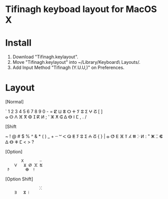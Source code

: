 Tifinagh keyboad layout for MacOS X
===================================

# Install
1. Download "Tifinagh.keylayout".
2. Move "Tifinagh.keylayout" into ~/Library/Keyboard\ Layouts/.
3. Add Input Method "Tifinagh (Y.U.U,)" on Preferences.

# Layout
[Normal]

` 1 2 3 4 5 6 7 8 9 0 - =
   ⵇ ⵡ ⴻ ⵔ ⵜ ⵢ ⵓ ⵉ ⵖ ⵒ [ ] \
    ⴰ ⵙ ⴷ ⴼ ⴳ ⵀ ⵊ ⴽ ⵍ ; '
     ⵣ ⵅ ⵛ ⵠ ⴱ ⵏ ⵎ , . /

[Shift

~ ! @ # $ % ^ & * ( ) _ +
   ⵈ ⵯ ⵦ ⵕ ⵟ ⵢ ⵓ ⵉ ⵄ ⵒ { } |
    ⴰ ⵚ ⴹ ⴼ ⴶ ⵃ ⵌ ⴾ ⵍ : "
     ⵥ ⵆ ⵞ ⵠ ⴱ ⵐ ⵎ < > ?

[Option]

           ⵝ       ⵧ
        ⴸ   ⴴ ⵁ ⵋ ⴿ
     ⵤ       ⴲ  ⵑ

[Option Shift]

                   ⵘ
        ⴺ   ⴵ ⵂ


